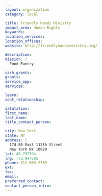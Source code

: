 ```yaml
---
layout: organization
category: local

title: Friendly Hands Ministry
impact_area: Human Rights
keywords: 
location_services: 
location_offices: 
website: http://friendlyhandsministry.org/

description: 
mission: |
  Food Pantry

cash_grants: 
grants: 
service_opp: 
services: 

learn: 
cont_relationship: 

salutation: 
first_name: 
last_name: 
title_contact_person: 

city: New York
state: NY
address: |
  174-80 East 112th Street  
  New York NY 10029
lat: 40.797794
lng: -73.947505
phone: 212-860-2789
ext: 
fax: 
email: 
preferred_contact: 
contact_person_intro: 
---
```

